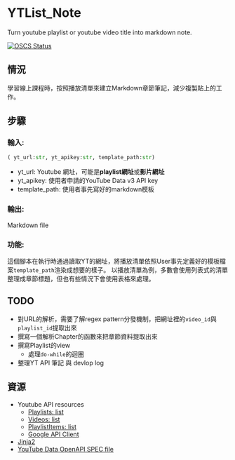 # YTList_Note

Turn youtube playlist or youtube video title into markdown note.

[![OSCS Status](https://www.oscs1024.com/platform/badge/Loukei/YTList_Note.svg?size=small)](https://www.oscs1024.com/project/Loukei/YTList_Note?ref=badge_small)

## 情況

學習線上課程時，按照播放清單來建立Markdown章節筆記，減少複製貼上的工作。

## 步驟

### 輸入:

``` python
( yt_url:str, yt_apikey:str, template_path:str)
```

- yt_url:         Youtube 網址，可能是**playlist網址**或**影片網址**
- yt_apikey:      使用者申請的YouTube Data v3 API key
- template_path:  使用者事先寫好的markdown模板

### 輸出: 

Markdown file

### 功能:

這個腳本在執行時通過讀取YT的網址，將播放清單依照User事先定義好的模板檔案`template_path`渲染成想要的樣子。
以播放清單為例，多數會使用列表式的清單整理成章節標題，但也有些情況下會使用表格來處理。

## TODO

- 對URL的解析，需要了解regex pattern分發機制，把網址裡的`video_id`與`playlist_id`提取出來
- 撰寫一個解析Chapter的函數來把章節資料提取出來
- 撰寫Playlist的view
  - 處理`do-while`的迴圈
- 整理YT API 筆記 與 devlop log

## 資源

- Youtube API resources
  - [Playlists: list](https://developers.google.com/youtube/v3/docs/playlists/list)
  - [Videos: list](https://developers.google.com/youtube/v3/docs/videos/list)
  - [PlaylistItems: list](https://developers.google.com/youtube/v3/docs/playlistItems/list)
  - [Google API Client](https://github.com/googleapis/google-api-python-client)
- [Jinja2](http://docs.jinkan.org/docs/jinja2/)
- [YouTube Data OpenAPI SPEC file](https://apiharmony-open.mybluemix.net/public/apis/google_youtube_api#_information)